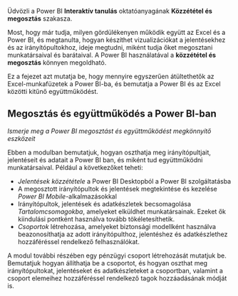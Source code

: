 Üdvözli a Power BI **Interaktív tanulás** oktatóanyagának **Közzététel és megosztás** szakasza.

Most, hogy már tudja, milyen gördülékenyen működik együtt az Excel és a Power BI, és megtanulta, hogyan készíthet vizualizációkat a jelentésekhez és az irányítópultokhoz, ideje megtudni, miként tudja őket megosztani munkatársaival és barátaival. A Power BI használatával a **közzététel és megosztás** könnyen megoldható.

Ez a fejezet azt mutatja be, hogy mennyire egyszerűen átültethetők az Excel-munkafüzetek a Power BI-ba, és bemutatja a Power BI és az Excel közötti kitűnő együttműködést.

## <a name="share-and-collaborate-with-colleagues-in-power-bi"></a>Megosztás és együttműködés a Power BI-ban
*Ismerje meg a Power BI megosztást és együttműködést megkönnyítő eszközeit*

Ebben a modulban bemutatjuk, hogyan oszthatja meg irányítópultjait, jelentéseit és adatait a Power BI ban, és miként tud együttműködni munkatársaival. Például a következőket teheti:

* *Jelentések közzététele* a Power BI Desktopból a Power BI szolgáltatásba
* A megosztott irányítópultok és jelentések megtekintése és kezelése *Power BI Mobile*-alkalmazásokkal
* Irányítópultok, jelentések és adatkészletek becsomagolása *Tartalomcsomagokba*, amelyeket elküldhet munkatársainak. Ezeket ők kiindulási pontként használva tovább tökéletesíthetik.
* *Csoportok* létrehozása, amelyeket biztonsági modellként használva beazonosíthatja az adott irányítópulthoz, jelentéshez és adatkészlethez hozzáféréssel rendelkező felhasználókat.

A modul további részében egy pénzügyi csoport létrehozását mutatjuk be. Bemutatjuk hogyan állíthatja be a csoportot, és hogyan oszthat meg irányítópultokat, jelentéseket és adatkészleteket a csoportban, valamint a csoport elemeihez hozzáféréssel rendelkező tagok hozzáadásának módját is.

